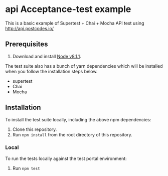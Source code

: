 # api Acceptance-test example

This is a basic example of Supertest + Chai + Mocha API test using http://api.postcodes.io/


Prerequisites
------------

1. Download and install [Node v8.1.1](https://nodejs.org/en/).

The test suite also has a bunch of yarn dependencies which will be installed when you follow the installation
steps below.

* supertest
* Chai
* Mocha


Installation
------------

To install the test suite locally, including the above npm dependencies:

1. Clone this repository.
1. Run `npm install` from the root directory of this repository.

### Local

To run the tests locally against the test portal environment:

1. Run `npm test`
